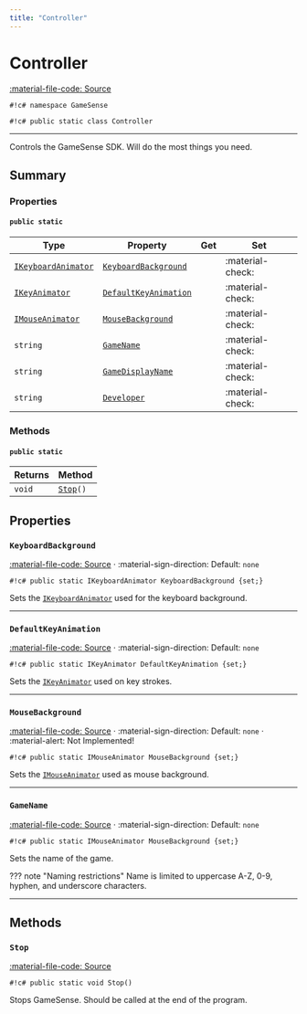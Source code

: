 ```yaml
---
title: "Controller"
---
```


# Controller
[:material-file-code: Source](https://github.com/habetuz/GameSense/blob/main/Controller.cs)

`#!c# namespace GameSense`

`#!c# public static class Controller`

---

Controls the GameSense SDK. Will do the most things you need.

## Summary
### Properties
#### `public static`
| Type                                                           | Property                                      | Get              | Set              |
| -------------------------------------------------------------- | --------------------------------------------- | ---------------- | ---------------- | 
| [`IKeyboardAnimator`](/Reference/Animation/IKeyboardAnimator/) | [`KeyboardBackground`](#defaultkeyanimation)  |                  | :material-check: | 
| [`IKeyAnimator`](/Reference/Animation/IKeyAnimator/)           | [`DefaultKeyAnimation`](#defaultkeyanimation) |                  | :material-check: | 
| [`IMouseAnimator`](/Reference/Animation/IMouseAnimator/)       | [`MouseBackground`](#mousebackground)         |                  | :material-check: | 
| `string`                                                       | [`GameName`](#gamename)                       |                  | :material-check: | 
| `string`                                                       | [`GameDisplayName`](#gamedisplayname)         |                  | :material-check: | 
| `string`                                                       | [`Developer`](#developer)                     |                  | :material-check: | 

### Methods
#### `public static`
| Returns            | Method                |
| ------------------ | --------------------- |
| `void`             | [`Stop`](#stop)`()`   |

## Properties
### `KeyboardBackground`
[:material-file-code: Source](https://github.com/habetuz/GameSense/blob/main/Controller.cs#L54) · :material-sign-direction: Default: `none`

`#!c# public static IKeyboardAnimator KeyboardBackground {set;}`

Sets the [`IKeyboardAnimator`](/Reference/Animation/IKeyboardAnimator/) used for the keyboard background.

---
### `DefaultKeyAnimation`
[:material-file-code: Source](https://github.com/habetuz/GameSense/blob/main/Controller.cs#L67) · :material-sign-direction: Default: `none`

`#!c# public static IKeyAnimator DefaultKeyAnimation {set;}`

Sets the [`IKeyAnimator`](/Reference/Animation/IKeyAnimator/) used on key strokes.

---
### `MouseBackground`
[:material-file-code: Source](https://github.com/habetuz/GameSense/blob/main/Controller.cs#L75) · :material-sign-direction: Default: `none` · :material-alert: Not Implemented!

`#!c# public static IMouseAnimator MouseBackground {set;}`

Sets the [`IMouseAnimator`](/Reference/Animation/IMouseAnimator/) used as mouse background.

---
### `GameName`
[:material-file-code: Source](https://github.com/habetuz/GameSense/blob/main/Controller.cs#L88) · :material-sign-direction: Default: `none`

`#!c# public static IMouseAnimator MouseBackground {set;}`

Sets the name of the game.

??? note "Naming restrictions"
    Name is limited to uppercase A-Z, 0-9, hyphen, and underscore characters.

---
## Methods
### `Stop`
[:material-file-code: Source](https://github.com/habetuz/GameSense/blob/main/Controller.cs#L151)

`#!c# public static void Stop()`

Stops GameSense. Should be called at the end of the program.